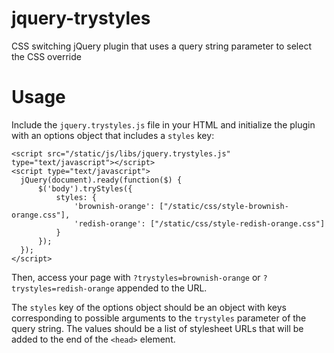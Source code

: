 jquery-trystyles
================

CSS switching jQuery plugin that uses a query string parameter to select the CSS override

# Usage

Include the ``jquery.trystyles.js`` file in your HTML and initialize the plugin 
with an options object that includes a ``styles`` key:

```
<script src="/static/js/libs/jquery.trystyles.js" type="text/javascript"></script>
<script type="text/javascript">
  jQuery(document).ready(function($) {
      $('body').tryStyles({
          styles: {
              'brownish-orange': ["/static/css/style-brownish-orange.css"],
              'redish-orange': ["/static/css/style-redish-orange.css"]
          }
      });
  });
</script>

```

Then, access your page with ``?trystyles=brownish-orange`` or ``?trystyles=redish-orange`` appended to the URL.

The ``styles`` key of the options object should be an object with keys corresponding to possible arguments to the ``trystyles``
parameter of the query string.  The values should be a list of stylesheet URLs that will be added to the end of the
``<head>`` element.
